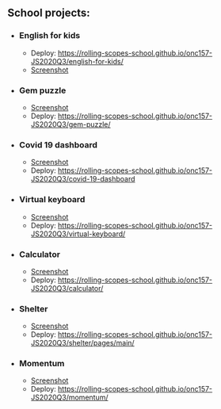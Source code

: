## School projects:

- ### English for kids
  - Deploy: https://rolling-scopes-school.github.io/onc157-JS2020Q3/english-for-kids/
  - [Screenshot](http://joxi.ru/ZrJ960xHnljzXA.png)
- ### Gem puzzle
  - [Screenshot](http://dl4.joxi.net/drive/2020/11/17/0029/0326/1954118/18/fcb966e398.png)
  - Deploy: https://rolling-scopes-school.github.io/onc157-JS2020Q3/gem-puzzle/
- ### Covid 19 dashboard
  - [Screenshot](http://joxi.ru/ZrJ960asdfgadfgxHn8qg8A.png)
  - Deploy: https://rolling-scopes-school.github.io/onc157-JS2020Q3/covid-19-dashboard
- ### Virtual keyboard
  - [Screenshot](http://joxi.ru/LmGBY0OtlKG4Jr.png)
  - Deploy: https://rolling-scopes-school.github.io/onc157-JS2020Q3/virtual-keyboard/
- ### Calculator
  - [Screenshot](http://joxi.ru/YmEB40ltMLQL62)
  - Deploy: https://rolling-scopes-school.github.io/onc157-JS2020Q3/calculator/
- ### Shelter
  - [Screenshot](http://joxi.ru/L21E7dgc0Lo9N2)
  - Deploy: https://rolling-scopes-school.github.io/onc157-JS2020Q3/shelter/pages/main/
- ### Momentum
  - [Screenshot](http://joxi.ru/brR93pqHO34lDA)
  - Deploy: https://rolling-scopes-school.github.io/onc157-JS2020Q3/momentum/
